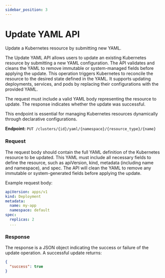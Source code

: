 ```yaml
---
sidebar_position: 3
---
```


# Update YAML API

Update a Kubernetes resource by submitting new YAML.


The Update YAML API allows users to update an existing Kubernetes resource by submitting a new YAML configuration. The API validates and cleans the YAML to remove immutable or system-managed fields before applying the update. This operation triggers Kubernetes to reconcile the resource to the desired state defined in the YAML. It supports updating deployments, services, and pods by replacing their configurations with the provided YAML.

The request must include a valid YAML body representing the resource to update. The response indicates whether the update was successful.

This endpoint is essential for managing Kubernetes resources dynamically through declarative configurations.

**Endpoint:** `PUT /clusters/{id}/yaml/{namespace}/{resource_type}/{name}`


### Request

The request body should contain the full YAML definition of the Kubernetes resource to be updated. This YAML must include all necessary fields to define the resource, such as apiVersion, kind, metadata (including name and namespace), and spec. The API will clean the YAML to remove any immutable or system-generated fields before applying the update.

Example request body:

```yaml
apiVersion: apps/v1
kind: Deployment
metadata:
  name: my-app
  namespace: default
spec:
  replicas: 2
  ...
```

### Response

The response is a JSON object indicating the success or failure of the update operation. A successful update returns:

```json
{
  "success": true
}
```
